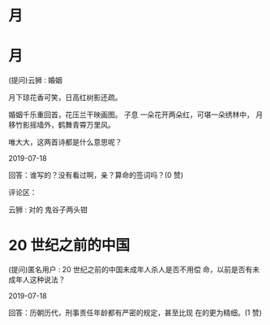 # 月

# 月

(提问)云狮 : 婚姻

月下琼花香可笑，日高红树影还疏。

婚姻千乐重回首，花压兰干映画图。 子息 一朵花开两朵红，可堪一朵绣林中， 月移竹影摇墙外，鹤舞青霄万里风。

唯大大，这两首诗都是什么意思呢？

2019-07-18

回答：谁写的？没有看过啊，亲？算命的签词吗？(0 赞)

评论区：

云狮 : 对的 鬼谷子两头钳

# 20 世纪之前的中国

(提问)匿名用户 : 20 世纪之前的中国未成年人杀人是否不用偿 命，以前是否有未成年人这种说法？

2019-07-18

回答：历朝历代，刑事责任年龄都有严密的规定，甚至比现 在的更为精细。(1 赞)